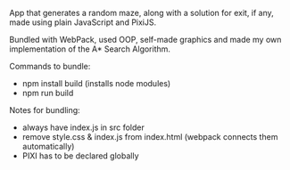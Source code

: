 App that generates a random maze, along with a solution for exit, if any, made using plain JavaScript and PixiJS.

Bundled with WebPack, used OOP, self-made graphics and made my own implementation of the A* Search Algorithm.

Commands to bundle:
- npm install build  (installs node modules)
- npm run build

Notes for bundling:
 - always have index.js in src folder
 - remove style.css & index.js from index.html (webpack connects them automatically)
 - PIXI has to be declared globally
